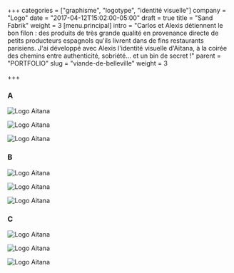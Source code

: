 +++
categories = ["graphisme", "logotype", "identité visuelle"]
company = "Logo"
date = "2017-04-12T15:02:00-05:00"
draft = true
title = "Sand Fabrik"
weight = 3
[menu.principal]
intro = "Carlos et Alexis détiennent le bon filon : des produits de très grande qualité en provenance directe de petits producteurs espagnols qu'ils livrent dans de fins restaurants parisiens. J'ai développé avec Alexis l'identité visuelle d'Aïtana, à la coirée des chemins entre authenticité, sobriété… et un bin de secret !"
parent = "PORTFOLIO"
slug = "viande-de-belleville"
weight = 3

+++
### A

![Logo Aitana](/img/sandfabrik/sandfabrik_A_01.jpg)

![Logo Aitana](/img/sandfabrik/sandfabrik_A_02.jpg)

![Logo Aitana](/img/sandfabrik/sandfabrik_A_03.jpg)

### B

![Logo Aitana](/img/sandfabrik/sandfabrik_B_01.jpg)

![Logo Aitana](/img/sandfabrik/sandfabrik_B_02.jpg)

![Logo Aitana](/img/sandfabrik/sandfabrik_B_alt.jpg)

### C

![Logo Aitana](/img/sandfabrik/sandfabrik_C_01.jpg)

![Logo Aitana](/img/sandfabrik/sandfabrik_C_02.jpg)

![Logo Aitana](/img/sandfabrik/sandfabrik_C_03.jpg)
